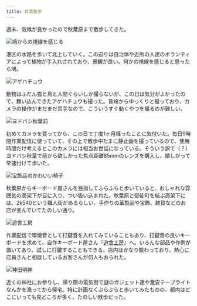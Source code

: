 ```yaml
---
title: 秋葉散歩
---
```

週末、気候が良かったので秋葉原まで散歩してきた。

![](https://lh5.googleusercontent.com/MBQiMu2fSFl9oqLjrnKcfPj8zvYsu4CKR_y_gEpsEJ1levx4_vACGsmOFC6YICHG03oD-AZBhPm-UXT2LbfkPtULN3mn18wPEE-1kK-y4ajVnjBoAyT_tls4Q9qTQ5tnMynnpbzcaLn0uHYST-oQvbY "鳩からの視線を感じる")

港区の水路を歩いて北上していく。この辺りは自治体や近所の人達のボランティアによって植物が手入れされており、景観が良い。何かの視線を感じると思ったら鳩。

![](https://lh3.googleusercontent.com/JTHkafjDcj1TR17nbPTBcXQo4C6Q_Fw7-rm4eYw5h1Nxwu8PpM_uKIZD6CifWOU1T0C5bHJA6lV6jNFna3e4RC0JKG9SEKkwleHV-NgHkxD63LrEeyMmefhBQD8vueTmLu2pdaCsOperHB3ovD7Cddo "アゲハチョウ")

動物はふだん猫と鳥と人間ぐらいしか撮らないが、この日は気分がよかったので、舞い込んできたアゲハチョウも撮った。普段からゆっくりと撮っており、カメラの操作がまだまだ苦手なので、こういうすぐ動くやつを撮るのが難しい。

![](https://lh4.googleusercontent.com/iU8iWQnvlSNFfjs_sUrv5G21HWoOnBWqBhCSqN6g8D8o36rtJ5DZXJHplYhsDTCMPZA0ZfcTN-a4pq-PjtvYvs7hw74HLA67FWH2GeMPo8b7bgl7sIusSFydfRzCE6_OCL6G34DwD5WFbVxw-i9OVNE "ヨドバシ秋葉前")

初めてカメラを買ってから、この日で丁度1ヶ月経ったことに気付いた。毎日9時間作業配信に使っていて、その上で散歩中たまに静止画を撮っているので、使用時間だけ考えるとこのカメラには相当お世話になっている。そういう訳で（？）ヨドバシ秋葉で前から欲しかった焦点距離85mmのレンズを購入し、嬉しがって早速付けて歩いた。

![](https://lh5.googleusercontent.com/GXbStzw88T-2squJG-vtJXREMTZ0pX_rhJEO7MIoCPOSns2htNMF1Z5lRBpAbu-qmO_NiZYVm-Aoc4_as4NcPgacESrumlpvW8YjQy8uw3xhujU0Vtwryy8D4P9BJ0mOyY3wt7oGQpji4AZE7lCvBiA "宝飾店のかわいい椅子")

秋葉原からキーボード屋さんを目指してふらふらと歩いていると、おしゃれな雰囲気の高架下が目に入り、つい吸い込まれた。秋葉原と御徒町を結ぶ高架下には、2k540という職人街があるらしい。手作りの革製品や宝飾、雑貨などのお店が並んでいてたのしい通り。

![](https://lh4.googleusercontent.com/w0RZTWfBZuSuELOLkjrmSypPnuFx9PB7dvsP2wYS2Kcdr4kwJLHpnmrzjYbi0wuEaGkCcbdYglLX_xt2eijBJcCq_ZPyTbWX0E0EefYuL6qGIZW8m1laf0sG8eHnpyNF_Xs8SolFUgtznip-SXSujuA "遊舎工房")

作業配信で環境音として打鍵音を入れてみていることもあり、打鍵音の良いキーボードを求めて、自作キーボード屋さん『[遊舎工房](https://yushakobo.jp/)』へ。いろんな部品や作例が置いてあり、試しに打鍵することもできる。店内はかなり賑わっており、熱心に店員さんと相談しているお客さんが何人もおられた。

![](https://lh6.googleusercontent.com/rHK_8s0Q0FycMRVMHzTEKubtzF6Th5b856Frd80FFin_FLveGkuSd2UdCvcFIfZhAnlIemnM-Xr7fMF1rLZGmctJwc4fkzkIPaYFg4zxofCIcPQMK-Q2TxJrgxXxQspnxr0HVj9qfNpJJ1VcovjOAQw "神田明神")

近くの神社にお参りし、帰り際の電気街で謎のガジェット達や激安テープライトなんかを漁ってから帰宅。特に計画なくぶらぶらと歩いてみたものの、都内はどこにいっても見どころが多く、たのしい散歩だった。
